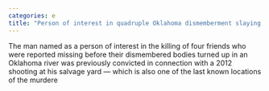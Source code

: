 ```yaml
---
categories: e
title: "Person of interest in quadruple Oklahoma dismemberment slaying was involved in 2012 shooting at salvage yard"
---
```

The man named as a person of interest in the killing of four friends who were reported missing before their dismembered bodies turned up in an Oklahoma river was previously convicted in connection with a 2012 shooting at his salvage yard — which is also one of the last known locations of the murdere